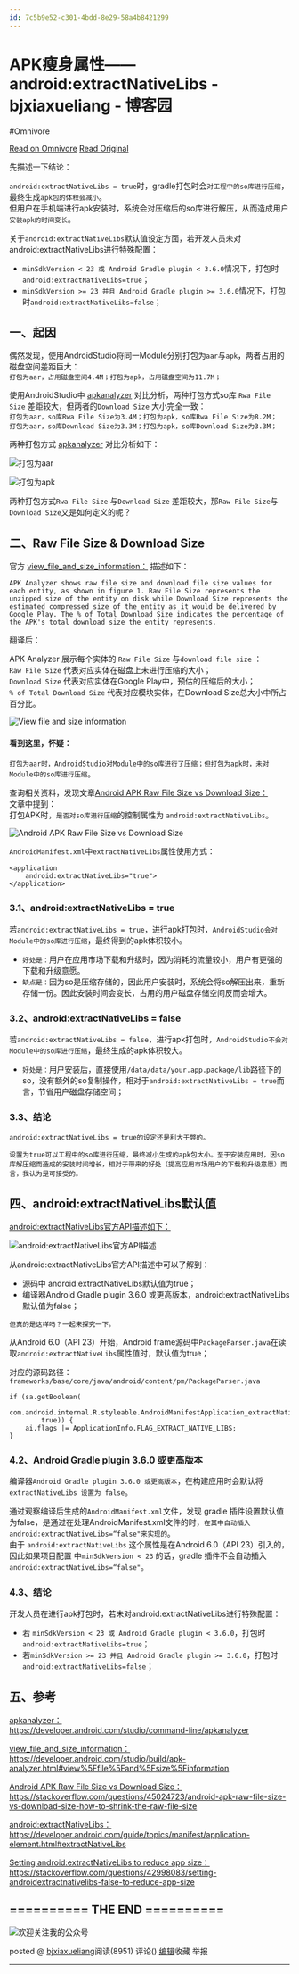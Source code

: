```yaml
---
id: 7c5b9e52-c301-4bdd-8e29-58a4b8421299
---
```


# APK瘦身属性——android:extractNativeLibs - bjxiaxueliang - 博客园
#Omnivore

[Read on Omnivore](https://omnivore.app/me/apk-android-extract-native-libs-bjxiaxueliang-18b0e9cee7b)
[Read Original](https://www.cnblogs.com/xiaxveliang/p/14583802.html)

先描述一下结论：

`android:extractNativeLibs = true`时，gradle打包时会`对工程中的so库进行压缩`，最终生成`apk包的体积会减小`。  
但用户在手机端进行apk安装时，系统会对压缩后的so库进行解压，从而造成用户`安装apk的时间变长`。

关于`android:extractNativeLibs`默认值设定方面，若开发人员未对android:extractNativeLibs进行特殊配置：

* `minSdkVersion < 23 或 Android Gradle plugin < 3.6.0`情况下，打包时 `android:extractNativeLibs=true`；
* `minSdkVersion >= 23 并且 Android Gradle plugin >= 3.6.0`情况下，打包时`android:extractNativeLibs=false`；

## 一、起因

偶然发现，使用AndroidStudio将同一Module分别打包为`aar`与`apk`，两者占用的磁盘空间差距巨大：  
`打包为aar，占用磁盘空间4.4M；打包为apk，占用磁盘空间为11.7M；`

使用AndroidStudio中 [apkanalyzer](https://developer.android.com/studio/command-line/apkanalyzer) 对比分析，两种打包方式so库 `Rwa File Size` 差距较大，但两者的`Download Size` 大小完全一致：  
`打包为aar，so库Rwa File Size为3.4M；打包为apk，so库Rwa File Size为8.2M；`  
`打包为aar，so库Download Size为3.3M；打包为apk，so库Download Size为3.3M；`

两种打包方式 [apkanalyzer](https://developer.android.com/studio/command-line/apkanalyzer) 对比分析如下：

![打包为aar](https://proxy-prod.omnivore-image-cache.app/0x0,s54SIv2t4TXN8RtF5NVF9kdrWdcjB-Yty4nwhdGDYcFw/https://img-blog.csdnimg.cn/img_convert/93489aaad89cc7bcd2b174e8407c16b8.png)

![打包为apk](https://proxy-prod.omnivore-image-cache.app/0x0,sT7p2JcoJ3dlP31KNidkvgoMNLRtueETlUskmTUWNThM/https://img-blog.csdnimg.cn/img_convert/e1178f15b4215af3dd0cb6bb4905e2ef.png)

两种打包方式`Rwa File Size` 与`Download Size` 差距较大，那`Raw File Size`与`Download Size`又是如何定义的呢？

## 二、Raw File Size & Download Size

官方 [view\_file\_and\_size\_information：](https://developer.android.com/studio/build/apk-analyzer.html#view%5Ffile%5Fand%5Fsize%5Finformation) 描述如下：

`APK Analyzer shows raw file size and download file size values for each entity, as shown in figure 1. Raw File Size represents the unzipped size of the entity on disk while Download Size represents the estimated compressed size of the entity as it would be delivered by Google Play. The % of Total Download Size indicates the percentage of the APK's total download size the entity represents.`

翻译后：

APK Analyzer 展示每个实体的 `Raw File Size` 与`download file size` ：  
`Raw File Size` 代表对应实体在磁盘上未进行压缩的大小；  
`Download Size` 代表对应实体在Google Play中，预估的压缩后的大小；  
`% of Total Download Size` 代表对应模块实体，在Download Size总大小中所占百分比。

![View file and size information](https://proxy-prod.omnivore-image-cache.app/0x0,sFkpahIVJyjoQD3h_uIHQtAOS_z898lVYg6I53wgy4VM/https://img-blog.csdnimg.cn/img_convert/680ad0ef8fb253a51244f01ac33344a0.png)

#### 看到这里，怀疑：

`打包为aar时，AndroidStudio对Module中的so库进行了压缩；但打包为apk时，未对Module中的so库进行压缩`。

查询相关资料，发现文章[Android APK Raw File Size vs Download Size：](https://stackoverflow.com/questions/45024723/android-apk-raw-file-size-vs-download-size-how-to-shrink-the-raw-file-size)  
文章中提到：  
打包APK时，`是否对so库进行压缩`的控制属性为 `android:extractNativeLibs`。

![Android APK Raw File Size vs Download Size](https://proxy-prod.omnivore-image-cache.app/0x0,sG2MDacFsIHdNWbiNWblsgmyyvMf03tpnkwwl7-oEIS0/https://img-blog.csdnimg.cn/img_convert/48547769ef1eab921ffbd5b8b2be1c6c.png)

`AndroidManifest.xml`中`extractNativeLibs`属性使用方式：

```applescript
<application
    android:extractNativeLibs="true">
</application>

```

### 3.1、android:extractNativeLibs = true

若`android:extractNativeLibs = true`，进行apk打包时，`AndroidStudio会对Module中的so库进行压缩`，最终得到的apk体积较小。

* `好处是：`用户在应用市场下载和升级时，因为消耗的流量较小，用户有更强的下载和升级意愿。
* `缺点是：`因为so是压缩存储的，因此用户安装时，系统会将so解压出来，重新存储一份。因此安装时间会变长，占用的用户磁盘存储空间反而会增大。

### 3.2、android:extractNativeLibs = false

若`android:extractNativeLibs = false`，进行apk打包时，`AndroidStudio不会对Module中的so库进行压缩`，最终生成的apk体积较大。

* `好处是：`用户安装后，直接使用`/data/data/your.app.package/lib`路径下的so，没有额外的so复制操作，相对于`android:extractNativeLibs = true`而言，节省用户磁盘存储空间；

### 3.3、结论

`android:extractNativeLibs = true的设定还是利大于弊的。`

`设置为true可以工程中的so库进行压缩，最终减小生成的apk包大小。至于安装应用时，因so库解压缩而造成的安装时间增长，相对于带来的好处（提高应用市场用户的下载和升级意愿）而言，我认为是可接受的。`

## 四、android:extractNativeLibs默认值

[android:extractNativeLibs官方API描述如下：](https://developer.android.com/guide/topics/manifest/application-element.html#extractNativeLibs)

![android:extractNativeLibs官方API描述](https://proxy-prod.omnivore-image-cache.app/0x0,sCdkWx1hbRN_dPJeCiTG4pXznOGEfXmAovbCq53W48xU/https://img-blog.csdnimg.cn/img_convert/2d8b409d13ef726a587d69e4b2b66a07.png)

从android:extractNativeLibs官方API描述中可以了解到：

* 源码中 android:extractNativeLibs默认值为true；
* 编译器Android Gradle plugin 3.6.0 或更高版本，android:extractNativeLibs默认值为false；

`但真的是这样吗？一起来探究一下。`

从Android 6.0（API 23）开始，Android frame源码中`PackageParser.java`在读取`android:extractNativeLibs`属性值时，默认值为true；

对应的源码路径：`frameworks/base/core/java/android/content/pm/PackageParser.java`

```angelscript
if (sa.getBoolean(
        com.android.internal.R.styleable.AndroidManifestApplication_extractNativeLibs,
        true)) {
    ai.flags |= ApplicationInfo.FLAG_EXTRACT_NATIVE_LIBS;
}

```

### 4.2、Android Gradle plugin 3.6.0 或更高版本

编译器`Android Gradle plugin 3.6.0 或更高版本`，在构建应用时会默认将 `extractNativeLibs 设置为 false`。

通过观察编译后生成的`AndroidManifest.xml`文件，发现 gradle 插件设置默认值为false，是通过在处理AndroidManifest.xml文件的时，`在其中自动插入 android:extractNativeLibs=“false"来实现的`。  
由于 `android:extractNativeLibs` 这个属性是在Android 6.0（API 23）引入的，因此如果项目配置 中`minSdkVersion < 23` 的话，gradle 插件不会自动插入`android:extractNativeLibs=“false"`。

### 4.3、结论

开发人员在进行apk打包时，若未对android:extractNativeLibs进行特殊配置：

* 若 `minSdkVersion < 23 或 Android Gradle plugin < 3.6.0`，打包时 `android:extractNativeLibs=true`；
* 若`minSdkVersion >= 23 并且 Android Gradle plugin >= 3.6.0`，打包时`android:extractNativeLibs=false`；

## 五、参考

[apkanalyzer：](https://developer.android.com/studio/command-line/apkanalyzer)  
<https://developer.android.com/studio/command-line/apkanalyzer>

[view\_file\_and\_size\_information：](https://developer.android.com/studio/build/apk-analyzer.html#view%5Ffile%5Fand%5Fsize%5Finformation)  
<https://developer.android.com/studio/build/apk-analyzer.html#view%5Ffile%5Fand%5Fsize%5Finformation>

[Android APK Raw File Size vs Download Size：](https://stackoverflow.com/questions/45024723/android-apk-raw-file-size-vs-download-size-how-to-shrink-the-raw-file-size)  
<https://stackoverflow.com/questions/45024723/android-apk-raw-file-size-vs-download-size-how-to-shrink-the-raw-file-size>

[android:extractNativeLibs：](https://developer.android.com/guide/topics/manifest/application-element.html#extractNativeLibs)  
<https://developer.android.com/guide/topics/manifest/application-element.html#extractNativeLibs>

[Setting android:extractNativeLibs to reduce app size：](https://stackoverflow.com/questions/42998083/setting-androidextractnativelibs-false-to-reduce-app-size)  
<https://stackoverflow.com/questions/42998083/setting-androidextractnativelibs-false-to-reduce-app-size>

## \========== THE END ==========

![欢迎关注我的公众号](https://proxy-prod.omnivore-image-cache.app/0x0,stJ-afyvQnGfU2mthtAgjmiEv1BpV0YCkeKRFuB7j_CA/https://img-blog.csdnimg.cn/img_convert/1c3c957f194c08fbc8dd89c6843e6f2f.png)

posted @ [bjxiaxueliang](https://www.cnblogs.com/xiaxveliang/)阅读(8951) 评论() [编辑](https://i.cnblogs.com/EditPosts.aspx?postid=14583802)收藏 举报

---

